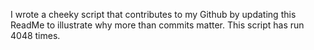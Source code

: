 I wrote a cheeky script that contributes to my Github by updating this ReadMe to illustrate why more than commits matter. This script has run 4048 times.